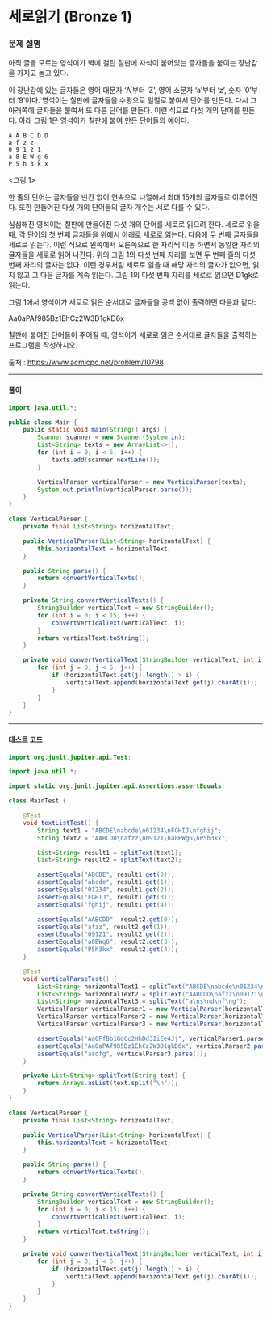 # 세로읽기 (Bronze 1)

### 문제 설명

아직 글을 모르는 영석이가 벽에 걸린 칠판에 자석이 붙어있는 글자들을 붙이는 장난감을 가지고 놀고 있다. 

이 장난감에 있는 글자들은 영어 대문자 ‘A’부터 ‘Z’, 영어 소문자 ‘a’부터 ‘z’, 숫자 ‘0’부터 ‘9’이다. 영석이는 칠판에 글자들을 수평으로 일렬로 붙여서 단어를 만든다. 다시 그 아래쪽에 글자들을 붙여서 또 다른 단어를 만든다. 이런 식으로 다섯 개의 단어를 만든다. 아래 그림 1은 영석이가 칠판에 붙여 만든 단어들의 예이다. 

~~~
A A B C D D
a f z z 
0 9 1 2 1
a 8 E W g 6
P 5 h 3 k x
~~~
<그림 1>

한 줄의 단어는 글자들을 빈칸 없이 연속으로 나열해서 최대 15개의 글자들로 이루어진다. 또한 만들어진 다섯 개의 단어들의 글자 개수는 서로 다를 수 있다. 

심심해진 영석이는 칠판에 만들어진 다섯 개의 단어를 세로로 읽으려 한다. 세로로 읽을 때, 각 단어의 첫 번째 글자들을 위에서 아래로 세로로 읽는다. 다음에 두 번째 글자들을 세로로 읽는다. 이런 식으로 왼쪽에서 오른쪽으로 한 자리씩 이동 하면서 동일한 자리의 글자들을 세로로 읽어 나간다. 위의 그림 1의 다섯 번째 자리를 보면 두 번째 줄의 다섯 번째 자리의 글자는 없다. 이런 경우처럼 세로로 읽을 때 해당 자리의 글자가 없으면, 읽지 않고 그 다음 글자를 계속 읽는다. 그림 1의 다섯 번째 자리를 세로로 읽으면 D1gk로 읽는다. 

그림 1에서 영석이가 세로로 읽은 순서대로 글자들을 공백 없이 출력하면 다음과 같다:

Aa0aPAf985Bz1EhCz2W3D1gkD6x

칠판에 붙여진 단어들이 주어질 때, 영석이가 세로로 읽은 순서대로 글자들을 출력하는 프로그램을 작성하시오.

출처 : https://www.acmicpc.net/problem/10798

---

#### 풀이
~~~java
import java.util.*;

public class Main {
    public static void main(String[] args) {
        Scanner scanner = new Scanner(System.in);
        List<String> texts = new ArrayList<>();
        for (int i = 0; i < 5; i++) {
            texts.add(scanner.nextLine());
        }

        VerticalParser verticalParser = new VerticalParser(texts);
        System.out.println(verticalParser.parse());
    }
}

class VerticalParser {
    private final List<String> horizontalText;

    public VerticalParser(List<String> horizontalText) {
        this.horizontalText = horizontalText;
    }

    public String parse() {
        return convertVerticalTexts();
    }

    private String convertVerticalTexts() {
        StringBuilder verticalText = new StringBuilder();
        for (int i = 0; i < 15; i++) {
            convertVerticalText(verticalText, i);
        }
        return verticalText.toString();
    }

    private void convertVerticalText(StringBuilder verticalText, int i) {
        for (int j = 0; j < 5; j++) {
            if (horizontalText.get(j).length() > i) {
                verticalText.append(horizontalText.get(j).charAt(i));
            }
        }
    }
}
~~~

---

#### 테스트 코드
~~~java
import org.junit.jupiter.api.Test;

import java.util.*;

import static org.junit.jupiter.api.Assertions.assertEquals;

class MainTest {

    @Test
    void textListTest() {
        String text1 = "ABCDE\nabcde\n01234\nFGHIJ\nfghij";
        String text2 = "AABCDD\nafzz\n09121\na8EWg6\nP5h3kx";

        List<String> result1 = splitText(text1);
        List<String> result2 = splitText(text2);

        assertEquals("ABCDE", result1.get(0));
        assertEquals("abcde", result1.get(1));
        assertEquals("01234", result1.get(2));
        assertEquals("FGHIJ", result1.get(3));
        assertEquals("fghij", result1.get(4));

        assertEquals("AABCDD", result2.get(0));
        assertEquals("afzz", result2.get(1));
        assertEquals("09121", result2.get(2));
        assertEquals("a8EWg6", result2.get(3));
        assertEquals("P5h3kx", result2.get(4));
    }

    @Test
    void verticalParseTest() {
        List<String> horizontalText1 = splitText("ABCDE\nabcde\n01234\nFGHIJ\nfghij");
        List<String> horizontalText2 = splitText("AABCDD\nafzz\n09121\na8EWg6\nP5h3kx");
        List<String> horizontalText3 = splitText("a\ns\nd\nf\ng");
        VerticalParser verticalParser1 = new VerticalParser(horizontalText1);
        VerticalParser verticalParser2 = new VerticalParser(horizontalText2);
        VerticalParser verticalParser3 = new VerticalParser(horizontalText3);

        assertEquals("Aa0FfBb1GgCc2HhDd3IiEe4Jj", verticalParser1.parse());
        assertEquals("Aa0aPAf985Bz1EhCz2W3D1gkD6x", verticalParser2.parse());
        assertEquals("asdfg", verticalParser3.parse());
    }

    private List<String> splitText(String text) {
        return Arrays.asList(text.split("\n"));
    }
}

class VerticalParser {
    private final List<String> horizontalText;

    public VerticalParser(List<String> horizontalText) {
        this.horizontalText = horizontalText;
    }

    public String parse() {
        return convertVerticalTexts();
    }

    private String convertVerticalTexts() {
        StringBuilder verticalText = new StringBuilder();
        for (int i = 0; i < 15; i++) {
            convertVerticalText(verticalText, i);
        }
        return verticalText.toString();
    }

    private void convertVerticalText(StringBuilder verticalText, int i) {
        for (int j = 0; j < 5; j++) {
            if (horizontalText.get(j).length() > i) {
                verticalText.append(horizontalText.get(j).charAt(i));
            }
        }
    }
}
~~~
